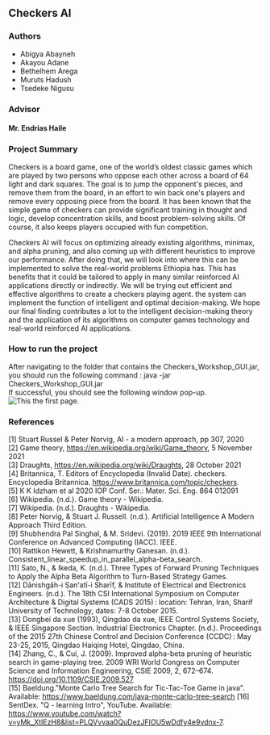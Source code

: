 ## Checkers AI

### Authors
- Abigya Abayneh 		
- Akayou Adane		
- Bethelhem Arega		
- Muruts Hadush		
- Tsedeke Nigusu		

### Advisor
#### Mr. Endrias Haile

### Project Summary
Checkers is a board game, one of the world’s oldest classic games which are played by two persons who oppose each other across a board of 64 light and dark squares. The goal is to jump the opponent's pieces, and remove them from the board, in an effort to win back one's players and remove every opposing piece from the board. It has been known that the simple game of checkers can provide significant training in thought and logic, develop concentration skills, and boost problem-solving skills. Of course, it also keeps players occupied with fun competition.

Checkers AI will focus on optimizing already existing algorithms, minimax, and alpha pruning, and also coming up with different heuristics to improve our performance. After doing that, we will look into where this can be implemented to solve the real-world problems Ethiopia has. This has benefits that it could be tailored to apply in many similar reinforced AI applications directly or indirectly. We will be trying out efficient and effective algorithms to create a checkers playing agent. the system can implement the function of intelligent and optimal decision-making. We hope our final finding contributes a lot to the intelligent decision-making theory and the application of its algorithms on computer games technology and real-world reinforced AI applications.

### How to run the project
After navigating to the folder that contains the Checkers_Workshop_GUI.jar, you should run the following command : java -jar Checkers_Workshop_GUI.jar <br />
If successful, you should see the following window pop-up. 
![This the first page.](https://github.com/akuadane/checkers_workspace/blob/main/src/main/resources/image37.png)

### References 
[1] Stuart Russel & Peter Norvig, AI - a modern approach, pp 307, 2020 <br />
[2] Game theory, https://en.wikipedia.org/wiki/Game_theory, 5 November 2021 <br />
[3] Draughts, https://en.wikipedia.org/wiki/Draughts, 28 October 2021 <br />
[4] Britannica, T. Editors of Encyclopedia (Invalid Date). checkers. Encyclopedia Britannica. https://www.britannica.com/topic/checkers. <br />
[5] K K Idzham et al 2020 IOP Conf. Ser.: Mater. Sci. Eng. 864 012091 <br />
[6] Wikipedia. (n.d.). Game theory - Wikipedia. <br />
[7] Wikipedia. (n.d.). Draughts - Wikipedia. <br />
[8] Peter Norvig, & Stuart J. Russell. (n.d.). Artificial Intelligence A Modern Approach Third Edition. <br />
[9] Shubhendra Pal Singhal, & M. Sridevi. (2019). 2019 IEEE 9th International Conference on Advanced Computing (IACC). IEEE. <br />
[10] Rattikon Hewett, & Krishnamurthy Ganesan. (n.d.). Consistent_linear_speedup_in_parallel_alpha-beta_search. <br />
[11] Sato, N., & Ikeda, K. (n.d.). Three Types of Forward Pruning Techniques to Apply the Alpha Beta Algorithm to Turn-Based Strategy Games. <br />
[12] Dānishgāh-i Ṣanʻatī-i Sharīf, & Institute of Electrical and Electronics Engineers. (n.d.). The 18th CSI International Symposium on Computer Architecture & Digital Systems (CADS 2015) : location: Tehran, Iran, Sharif University of Technology, dates: 7-8 October 2015. <br />
[13] Dongbei da xue (1993), Qingdao da xue, IEEE Control Systems Society, & IEEE Singapore Section. Industrial Electronics Chapter. (n.d.). Proceedings of the 2015 27th Chinese Control and Decision Conference (CCDC) : May 23-25, 2015, Qingdao Haiqing Hotel, Qingdao, China. <br />
[14] Zhang, C., & Cui, J. (2009). Improved alpha-beta pruning of heuristic search in game-playing tree. 2009 WRI World Congress on Computer Science and Information Engineering, CSIE 2009, 2, 672–674. https://doi.org/10.1109/CSIE.2009.527 <br />
[15] Baeldung."Monte Carlo Tree Search for Tic-Tac-Toe Game in java". Available: https://www.baeldung.com/java-monte-carlo-tree-search
[16] SentDex. "Q - learning Intro", YouTube. Available: https://www.youtube.com/watch?v=yMk_XtIEzH8&list=PLQVvvaa0QuDezJFIOU5wDdfy4e9vdnx-7.
